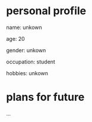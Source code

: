 # personal profile

name: unkown

age: 20

gender: unkown

occupation: student

hobbies: unkown

# plans for future

...
